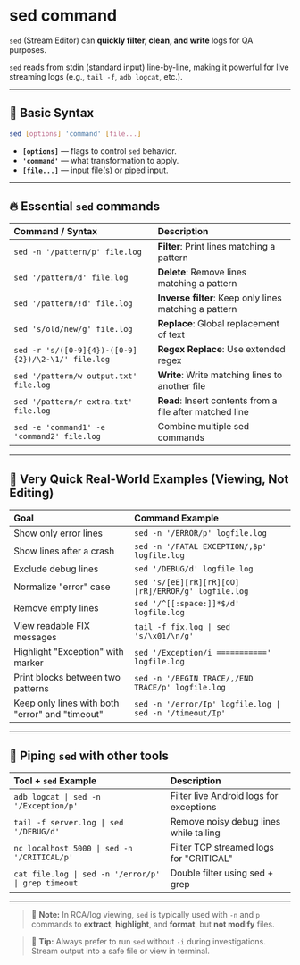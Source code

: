# sed command

`sed` (Stream Editor) can **quickly filter, clean, and write** logs for QA purposes.

`sed` reads from stdin (standard input) line-by-line, making it powerful for live streaming logs (e.g., `tail -f`, `adb logcat`, etc.).

---

## 🔹 Basic Syntax

```bash
sed [options] 'command' [file...]
```

- **`[options]`** — flags to control `sed` behavior.
- **`'command'`** — what transformation to apply.
- **`[file...]`** — input file(s) or piped input.

---

## 🔥 Essential `sed` commands

| Command / Syntax                                | Description                                                  |
|:-------------------------------------------------|:-------------------------------------------------------------|
| `sed -n '/pattern/p' file.log`                   | **Filter**: Print lines matching a pattern                   |
| `sed '/pattern/d' file.log`                      | **Delete**: Remove lines matching a pattern                  |
| `sed '/pattern/!d' file.log`                     | **Inverse filter**: Keep only lines matching a pattern       |
| `sed 's/old/new/g' file.log`                     | **Replace**: Global replacement of text                      |
| `sed -r 's/([0-9]{4})-([0-9]{2})/\2-\1/' file.log` | **Regex Replace**: Use extended regex                        |
| `sed '/pattern/w output.txt' file.log`           | **Write**: Write matching lines to another file              |
| `sed '/pattern/r extra.txt' file.log`            | **Read**: Insert contents from a file after matched line     |
| `sed -e 'command1' -e 'command2' file.log`        | Combine multiple sed commands                                |

---

## 🔹 Very Quick Real-World Examples (Viewing, Not Editing)

| Goal                                | Command Example                                      |
|:------------------------------------|:-----------------------------------------------------|
| Show only error lines               | `sed -n '/ERROR/p' logfile.log`                      |
| Show lines after a crash            | `sed -n '/FATAL EXCEPTION/,$p' logfile.log`           |
| Exclude debug lines                 | `sed '/DEBUG/d' logfile.log`                         |
| Normalize "error" case              | `sed 's/[eE][rR][rR][oO][rR]/ERROR/g' logfile.log`    |
| Remove empty lines                  | `sed '/^[[:space:]]*$/d' logfile.log`                 |
| View readable FIX messages          | `tail -f fix.log \| sed 's/\x01/\n/g'`                 |
| Highlight "Exception" with marker   | `sed '/Exception/i ===========' logfile.log`         |
| Print blocks between two patterns   | `sed -n '/BEGIN TRACE/,/END TRACE/p' logfile.log`     |
| Keep only lines with both "error" and "timeout" | `sed -n '/error/Ip' logfile.log \| sed -n '/timeout/Ip'` |

---

## 🔹 Piping `sed` with other tools

| Tool + `sed` Example                     | Description                                |
|:-----------------------------------------|:-------------------------------------------|
| `adb logcat \| sed -n '/Exception/p'`      | Filter live Android logs for exceptions    |
| `tail -f server.log \| sed '/DEBUG/d'`     | Remove noisy debug lines while tailing     |
| `nc localhost 5000 \| sed -n '/CRITICAL/p'`| Filter TCP streamed logs for "CRITICAL"    |
| `cat file.log \| sed -n '/error/p' \| grep timeout` | Double filter using sed + grep          |


---

> 📌 **Note:** In RCA/log viewing, `sed` is typically used with `-n` and `p` commands to **extract**, **highlight**, and **format**, but **not modify** files.

> 🧠 **Tip:** Always prefer to run `sed` without `-i` during investigations. Stream output into a safe file or view in terminal.
